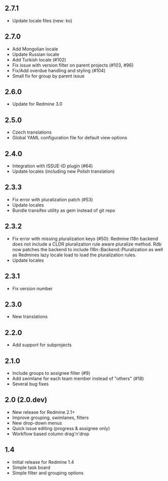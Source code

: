 ## 2.7.1

* Update locale files (new: ko)

## 2.7.0

* Add Mongolian locale
* Update Russian locale
* Add Turkish locale (#102)
* Fix issue with version filter on parent projects (#103, #96)
* Fix/Add overdue handling and styling (#104)
* Small fix for group by parent issue

## 2.6.0

* Update for Redmine 3.0

## 2.5.0

* Czech translations
* Global YAML configuration file for default view options

## 2.4.0

* Integration with ISSUE-ID plugin (#64)
* Update locales (including new Polish translation)

## 2.3.3

* Fix error with pluralization patch (#53)
* Update locales
* Bundle transifex utility as gem instead of git repo

## 2.3.2

* Fix error with missing pluralization keys (#50):
  Redmine I18n backend does not include a CLDR pluralization rule aware
  pluralize method. Rdb now patches the backend to include
  I18n::Backend::Pluralization as well as Redmines lazy locale load to
  load the pluralization rules.
* Update locales

## 2.3.1

* Fix version number

## 2.3.0

* New translations

## 2.2.0

* Add support for subprojects

## 2.1.0

* Include groups to assignee filter (#9)
* Add swimlane for each team member instead of "others" (#18)
* Several bug fixes

## 2.0 (2.0.dev)

* New release for Redmine 2.1+
* Improve grouping, swimlanes, filters
* New drop-down menus
* Quick issue editing (progress & assignee only)
* Workflow based column drag'n'drop

## 1.4

* Initial release for Redmine 1.4
* Simple task board
* Simple filter and grouping options
